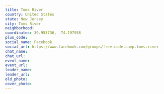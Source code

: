 ```yaml
---
title: Toms River
country: United States
state: New Jersey
city: Toms River
neighborhood: 
coordinates: 39.953736, -74.197958
plus_code:
social_name: Facebook
social_url: https://www.facebook.com/groups/free.code.camp.toms.river
chat_name:
chat_url:
event_name:
event_url:
leader_name:
leader_url:
old_photo: 
cover_photo:
---
```

